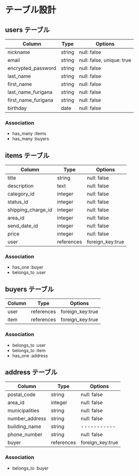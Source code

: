 # テーブル設計

## users テーブル

| Column                           | Type   | Options                   |
| -------------------------------- | ------ | ------------------------- |
| nickname                         | string | null: false               |
| email                            | string | null: false, unique: true |
| encrypted_password               | string | null: false               |
| last_name                        | string | null: false               |
| first_name                       | string | null: false               |
| last_name_furigana               | string | null: false               |
| first_name_furigana              | string | null: false               |
| birthday                         | date   | null: false               |

### Association

- has_many :items
- has_many :buyers

## items テーブル

| Column                 | Type         | Options          |
| ---------------------- | ------------ | -----------      |
| title                  | string       | null: false      |
| description            | text         | null: false      |
| category_id            | integer      | null: false      |
| status_id              | integer      | null: false      |
| shipping_charge_id     | integer      | null: false      |
| area_id                | integer      | null: false      |
| send_date_id           | integer      | null: false      |
| price                  | integer      | null: false      |
| user                   | references   | foreign_key:true |

### Association

- has_one    :buyer
- belongs_to :user

## buyers テーブル

| Column                   | Type       | Options          |
| ------------------------ | ---------- | ---------------- |
| user                     | references | foreign_key:true |
| item                     | references | foreign_key:true |

### Association

- belongs_to :user
- belongs_to :item
- has_one    :address

## address テーブル

| Column              | Type       | Options          |
| ------------------- | ---------- | ---------------- |
| postal_code         | string     | null: false      |
| area_id             | integer    | null: false      |
| municipalities      | string     | null: false      |
| number_address      | string     | null: false      |
| building_name       | string     | -----------      |
| phone_number        | string     | null: false      |
| buyer               | references | foreign_key:true |

### Association

- belongs_to :buyer